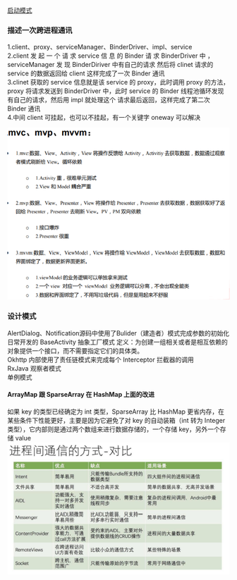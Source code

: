 [启动模式](https://blog.csdn.net/qq_39181280/article/details/107459364)  

### 描述一次跨进程通讯
1.client、proxy、serviceManager、BinderDriver、impl、service  
2.client 发 起 一 个 请 求 service 信 息 的 Binder 请 求 BinderDriver 中 ， serviceManager 发 现 BinderDiriver 中有自己的请求 然后将 clinet 请求的 service 的数据返回给 client 这样完成了一次 Binder 通讯  
3.clinet 获取的 service 信息就是该 service 的 proxy，此时调用 proxy 的方法，proxy 将请求发送到 BinderDriver 中，此时 service 的 Binder 线程池循环发现有自己的请求，然后用 impl 就处理这个 请求最后返回，这样完成了第二次 Binder 通讯  
4.中间 client 可挂起，也可以不挂起，有一个关键字 oneway 可以解决  

![设计模式](https://github.com/Meiliaodasi/Prepare/blob/master/image/%E4%BC%81%E4%B8%9A%E5%BE%AE%E4%BF%A1%E6%88%AA%E5%9B%BE_16583727913408.png?raw=true)  
### 设计模式  
AlertDialog、Notification源码中使用了Bulider（建造者）模式完成参数的初始化  
日常开发的 BaseActivity 抽象工厂模式  定义：为创建一组相关或者是相互依赖的对象提供一个接口，而不需要指定它们的具体类。  
Okhttp 内部使用了责任链模式来完成每个 Interceptor 拦截器的调用  
RxJava 观察者模式  
单例模式  
#### ArrayMap 跟 SparseArray 在 HashMap 上面的改进
如果 key 的类型已经确定为 int 类型，SparseArray 比 HashMap 更省内存，在某些条件下性能更好，主要是因为它避免了对 key 的自动装箱（int 转为 Integer 类型），它内部则是通过两个数组来进行数据存储的，一个存储 key，另外一个存储 value  
![](https://github.com/Meiliaodasi/Prepare/blob/master/image/%E8%BF%9B%E7%A8%8B%E9%97%B4%E9%80%9A%E4%BF%A1.png?raw=true)
